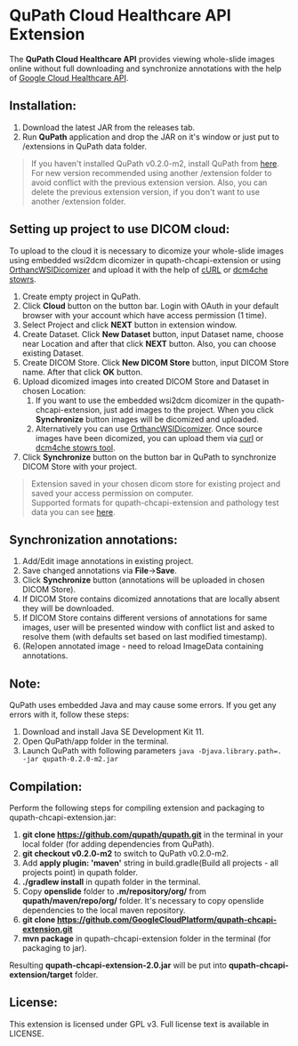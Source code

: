 # QuPath Cloud Healthcare API Extension

The **QuPath Cloud Healthcare API** provides viewing whole-slide images online without 
full downloading and synchronize annotations with the help of 
[Google Cloud Healthcare API](https://cloud.google.com/healthcare/).

## Installation:

1) Download the latest JAR from the releases tab.
2) Run **QuPath** application and drop the JAR on it's window or just put to /extensions in QuPath 
data folder.
>If you haven't installed QuPath v0.2.0-m2, install QuPath from 
>[here](https://github.com/qupath/qupath/releases/tag/v0.2.0-m2).  
>For new version recommended using another /extension folder to avoid conflict with the previous 
>extension version. Also, you can delete the previous extension version, if you don't want to use 
>another /extension folder.

## Setting up project to use DICOM cloud:

To upload to the cloud it is necessary to dicomize your whole-slide images using embedded wsi2dcm 
dicomizer in qupath-chcapi-extension or using 
[OrthancWSIDicomizer](https://www.orthanc-server.com/browse.php?path=/whole-slide-imaging) 
and upload it with the help of [cURL](https://curl.haxx.se/)  or 
[dcm4che stowrs](https://sourceforge.net/projects/dcm4che/).

1) Create empty project in QuPath.
2) Click **Cloud** button on the button bar. Login with OAuth in your default browser with your 
account which have access permission (1 time).
3) Select Project and click **NEXT** button in extension window.
4) Create Dataset. Click **New Dataset** button, input Dataset name, choose near Location and after 
that click **NEXT** button. Also, you can choose existing Dataset.
5) Create DICOM Store. Click **New DICOM Store** button, input DICOM Store name. After that click 
**OK** button.
6) Upload dicomized images into created DICOM Store and Dataset in chosen Location:
   1) If you want to use the embedded wsi2dcm dicomizer in the qupath-chcapi-extension, just add 
   images to the project. When you click **Synchronize** button images will be dicomized and 
   uploaded.
   2) Alternatively you can use [OrthancWSIDicomizer](http://book.orthanc-server.com/plugins/wsi.html). 
   Once source images have been dicomized, you can upload them via 
   [curl](https://cloud.google.com/healthcare/docs/how-tos/dicom-import-export) or 
   [dcm4che stowrs tool](https://github.com/dcm4che/dcm4che/tree/master/dcm4che-tool/dcm4che-tool-stowrs).
7) Click **Synchronize** button on the button bar in QuPath to synchronize DICOM Store with your 
project.
>Extension saved in your chosen dicom store for existing project and saved your access permission 
on computer.   
>Supported formats for qupath-chcapi-extension and pathology test data you can see 
[here](https://openslide.org/).

## Synchronization annotations:

1) Add/Edit image annotations in existing project.
2) Save changed annotations via **File**->**Save**.
3) Click **Synchronize** button (annotations will be uploaded in chosen DICOM Store).
4) If DICOM Store contains dicomized annotations that are locally absent they will be downloaded.
5) If DICOM Store contains different versions of annotations for same images, user will be 
presented window with conflict list and asked to resolve them (with defaults set based on last 
modified timestamp).
6) (Re)open annotated image - need to reload ImageData containing annotations.

## Note:

QuPath uses embedded Java and may cause some errors. If you get any errors with it, follow these 
steps:
1) Download and install Java SE Development Kit 11.
2) Open QuPath/app folder in the terminal.
3) Launch QuPath with following parameters `java -Djava.library.path=. -jar qupath-0.2.0-m2.jar`

## Compilation:

Perform the following steps for compiling extension and packaging to qupath-chcapi-extension.jar:
1) **git clone https://github.com/qupath/qupath.git** in the terminal in your local folder (for 
adding dependencies from QuPath).
2) **git checkout v0.2.0-m2** to switch to QuPath v0.2.0-m2.
3) Add **apply plugin: 'maven'** string in build.gradle(Build all projects - all projects point) in 
qupath folder.
4) **./gradlew install** in qupath folder in the terminal.
5) Copy **openslide** folder to **.m/repository/org/** from **qupath/maven/repo/org/** folder. It's 
necessary to copy openslide dependencies to the local maven repository.
6) **git clone https://github.com/GoogleCloudPlatform/qupath-chcapi-extension.git**
7) **mvn package** in qupath-chcapi-extension folder in the terminal (for packaging to jar).  

Resulting **qupath-chcapi-extension-2.0.jar** will be put into **qupath-chcapi-extension/target** 
folder.

## License:

This extension is licensed under GPL v3. Full license text is available in LICENSE.
